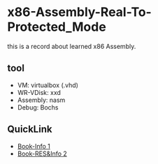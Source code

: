 # x86-Assembly-Real-To-Protected_Mode
this is a record about learned x86 Assembly.

## tool
+ VM: virtualbox (.vhd)
+ WR-VDisk: xxd
+ Assembly: nasm
+ Debug: Bochs

## QuickLink
+ [Book-Info 1](https://book.douban.com/subject/20492528/)
+ [Book-RES&Info 2](http://www.lizhongc.com/x86asm/serv.asp)
